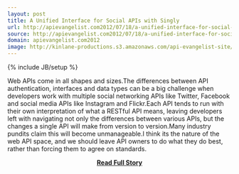 ```yaml
---
layout: post
title: A Unified Interface for Social APIs with Singly
url: http://apievangelist.com2012/07/18/a-unified-interface-for-social-apis-with-singly/
source: http://apievangelist.com2012/07/18/a-unified-interface-for-social-apis-with-singly/
domain: apievangelist.com2012
image: http://kinlane-productions.s3.amazonaws.com/api-evangelist-site/blog/singly-logo.png
---
```

{% include JB/setup %}<p>Web APIs come in all shapes and sizes.The differences between API authentication, interfaces and data types can be a big challenge when developers work with multiple social networking APIs like Twitter, Facebook and social media APIs like Instagram and Flickr.Each API tends to run with their own interpretation of what a RESTful API means, leaving developers left with navigating not only the differences between various APIs, but the changes a single API will make from version to version.Many industry pundits claim this will become unmanageable.I think its the nature of the web API space, and we should leave API owners to do what they do best, rather than forcing them to agree on standards.</p>
<center><p><a href="http://apievangelist.com2012/07/18/a-unified-interface-for-social-apis-with-singly/" style='padding:25px; font-sze:18px; font-weight: bold;'>Read Full Story</a></p></center>
